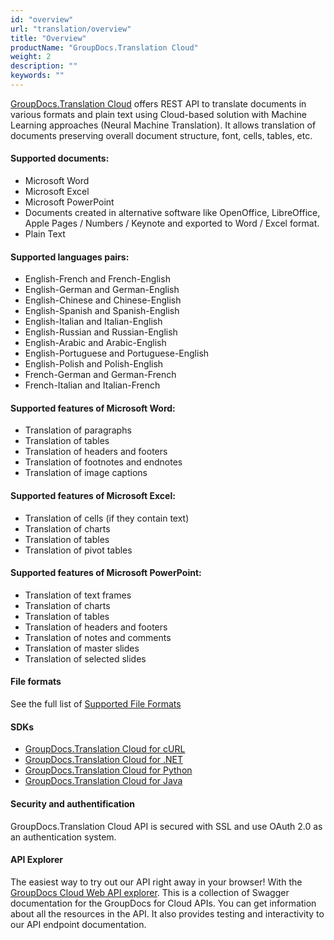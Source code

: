 ```yaml
---
id: "overview"
url: "translation/overview"
title: "Overview"
productName: "GroupDocs.Translation Cloud"
weight: 2
description: ""
keywords: ""
---
```


[GroupDocs.Translation Cloud](https://products.groupdocs.cloud/translation) offers REST API to translate documents in various formats and plain text using Cloud-based solution with Machine Learning approaches (Neural Machine Translation). It allows translation of documents preserving overall document structure, font, cells, tables, etc.


#### Supported documents: ####

* Microsoft Word
* Microsoft Excel
* Microsoft PowerPoint
* Documents created in alternative software like OpenOffice, LibreOffice, Apple Pages / Numbers / Keynote and exported to Word / Excel format.
* Plain Text

####   ####

#### Supported languages pairs: ####

* English-French and French-English
* English-German and German-English
* English-Chinese and Chinese-English
* English-Spanish and Spanish-English
* English-Italian and Italian-English
* English-Russian and Russian-English
* English-Arabic and Arabic-English
* English-Portuguese and Portuguese-English
* English-Polish and Polish-English
* French-German and German-French
* French-Italian and Italian-French

####   ####

#### Supported features of Microsoft Word: ####

* Translation of paragraphs
* Translation of tables
* Translation of headers and footers
* Translation of footnotes and endnotes
* Translation of image captions

####   ####

#### Supported features of Microsoft Excel: ####

* Translation of cells (if they contain text)
* Translation of charts
* Translation of tables
* Translation of pivot tables

#### Supported features of Microsoft PowerPoint: ####

* Translation of text frames
* Translation of charts
* Translation of tables
* Translation of headers and footers
* Translation of notes and comments
* Translation of master slides
* Translation of selected slides

####   ####

#### File formats ####

See the full list of [Supported File Formats](translation/supported-document-formats)

####   ####

#### SDKs ####

* [GroupDocs.Translation Cloud for cURL](https://products.groupdocs.cloud/translation/curl)
* [GroupDocs.Translation Cloud for .NET](https://products.groupdocs.cloud/translation/net)
* [GroupDocs.Translation Cloud for Python](https://products.groupdocs.cloud/translation/python)
* [GroupDocs.Translation Cloud for Java](https://products.groupdocs.cloud/translation/java)

####   ####

#### Security and authentification ####

GroupDocs.Translation Cloud API is secured with SSL and use OAuth 2.0 as an authentication system.

####   ####

#### API Explorer ####

The easiest way to try out our API right away in your browser! With the [GroupDocs Cloud Web API explorer](https://apireference.groupdocs.cloud/translation/). This is a collection of Swagger documentation for the GroupDocs for Cloud APIs. You can get information about all the resources in the API. It also provides testing and interactivity to our API endpoint documentation.